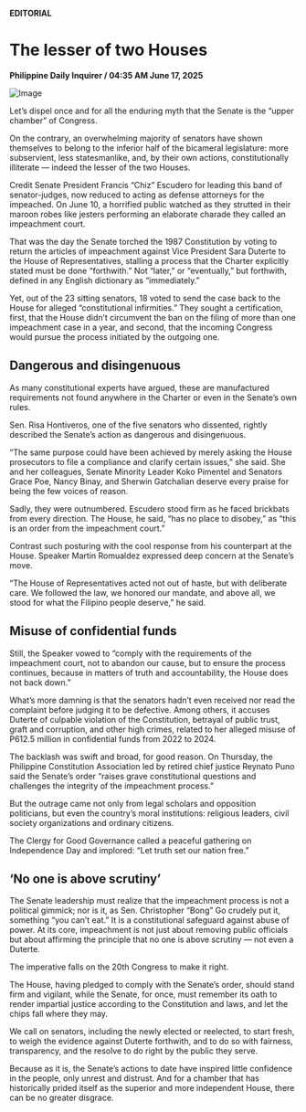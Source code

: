 **EDITORIAL**

# The lesser of two Houses

****Philippine Daily Inquirer / 04:35 AM June 17, 2025****

![Image](https://raw.githubusercontent.com/github-jl14/scrapy_api/refs/heads/main/images/editorial06172025.png)

Let’s dispel once and for all the enduring myth that the Senate is the “upper chamber” of Congress.

On the contrary, an overwhelming majority of senators have shown themselves to belong to the inferior half of the bicameral legislature: more subservient, less statesmanlike, and, by their own actions, constitutionally illiterate — indeed the lesser of the two Houses.

Credit Senate President Francis “Chiz” Escudero for leading this band of senator-judges, now reduced to acting as defense attorneys for the impeached. On June 10, a horrified public watched as they strutted in their maroon robes like jesters performing an elaborate charade they called an impeachment court.

That was the day the Senate torched the 1987 Constitution by voting to return the articles of impeachment against Vice President Sara Duterte to the House of Representatives, stalling a process that the Charter explicitly stated must be done “forthwith.” Not “later,” or “eventually,” but forthwith, defined in any English dictionary as “immediately.”

Yet, out of the 23 sitting senators, 18 voted to send the case back to the House for alleged “constitutional infirmities.” They sought a certification, first, that the House didn’t circumvent the ban on the filing of more than one impeachment case in a year, and second, that the incoming Congress would pursue the process initiated by the outgoing one.

## Dangerous and disingenuous

As many constitutional experts have argued, these are manufactured requirements not found anywhere in the Charter or even in the Senate’s own rules.

Sen. Risa Hontiveros, one of the five senators who dissented, rightly described the Senate’s action as dangerous and disingenuous.

 “The same purpose could have been achieved by merely asking the House prosecutors to file a compliance and clarify certain issues,” she said. She and her colleagues, Senate Minority Leader Koko Pimentel and Senators Grace Poe, Nancy Binay, and Sherwin Gatchalian deserve every praise for being the few voices of reason.

Sadly, they were outnumbered. Escudero stood firm as he faced brickbats from every direction. The House, he said, “has no place to disobey,” as “this is an order from the impeachment court.”

Contrast such posturing with the cool response from his counterpart at the House. Speaker Martin Romualdez expressed deep concern at the Senate’s move. 

“The House of Representatives acted not out of haste, but with deliberate care. We followed the law, we honored our mandate, and above all, we stood for what the Filipino people deserve,” he said.

## Misuse of confidential funds

Still, the Speaker vowed to “comply with the requirements of the impeachment court, not to abandon our cause, but to ensure the process continues, because in matters of truth and accountability, the House does not back down.”

What’s more damning is that the senators hadn’t even received nor read the complaint before judging it to be defective. Among others, it accuses Duterte of culpable violation of the Constitution, betrayal of public trust, graft and corruption, and other high crimes, related to her alleged misuse of P612.5 million in confidential funds from 2022 to 2024.

The backlash was swift and broad, for good reason. On Thursday, the Philippine Constitution Association led by retired chief justice Reynato Puno said the Senate’s order “raises grave constitutional questions and challenges the integrity of the impeachment process.”

But the outrage came not only from legal scholars and opposition politicians, but even the country’s moral institutions: religious leaders, civil society organizations and ordinary citizens.

The Clergy for Good Governance called a peaceful gathering on Independence Day and implored: “Let truth set our nation free.”

## ‘No one is above scrutiny’

The Senate leadership must realize that the impeachment process is not a political gimmick; nor is it, as Sen. Christopher “Bong” Go crudely put it, something “you can’t eat.” It is a constitutional safeguard against abuse of power. At its core, impeachment is not just about removing public officials but about affirming the principle that no one is above scrutiny — not even a Duterte.

The imperative falls on the 20th Congress to make it right.

The House, having pledged to comply with the Senate’s order, should stand firm and vigilant, while the Senate, for once, must remember its oath to render impartial justice according to the Constitution and laws, and let the chips fall where they may.

We call on senators, including the newly elected or reelected, to start fresh, to weigh the evidence against Duterte forthwith, and to do so with fairness, transparency, and the resolve to do right by the public they serve.

Because as it is, the Senate’s actions to date have inspired little confidence in the people, only unrest and distrust. And for a chamber that has historically prided itself as the superior and more independent House, there can be no greater disgrace.